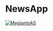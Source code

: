 # NewsApp
[![MegiantoAS](https://circleci.com/gh/MegiantoAS/NewsApp.svg?style=svg)](https://circleci.com/gh/MegiantoAS/NewsApp)
